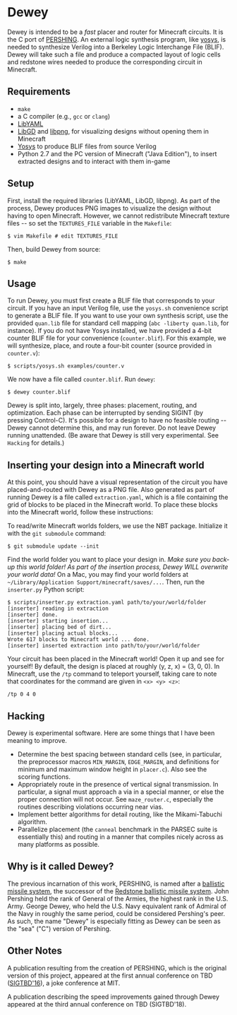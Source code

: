 Dewey
=====
Dewey is intended to be a *fast* placer and router for Minecraft circuits. It
is the C port of [PERSHING](https://github.com/qmn/pershing). An external logic
synthesis program, like [yosys](http://www.clifford.at/yosys/), is needed to
synthesize Verilog into a Berkeley Logic Interchange File (BLIF). Dewey will
take such a file and produce a compacted layout of logic cells and redstone
wires needed to produce the corresponding circuit in Minecraft.

Requirements
------------
- `make`
- a C compiler (e.g., `gcc` or `clang`)
- [LibYAML](http://pyyaml.org/wiki/LibYAML)
- [LibGD](https://libgd.github.io/) and
  [libpng](http://libpng.org/pub/png/libpng.html), for visualizing designs
  without opening them in Minecraft
- [Yosys](http://www.clifford.at/yosys/) to produce BLIF files from source
  Verilog
- Python 2.7 and the PC version of Minecraft ("Java Edition"), to insert
  extracted designs and to interact with them in-game

Setup
-----
First, install the required libraries (LibYAML, LibGD, libpng). As part of
the process, Dewey produces PNG images to visualize the design without
having to open Minecraft. However, we cannot redistribute Minecraft
texture files -- so set the `TEXTURES_FILE` variable in the `Makefile`:

    $ vim Makefile # edit TEXTURES_FILE

Then, build Dewey from source:

    $ make

Usage
-----
To run Dewey, you must first create a BLIF file that corresponds to your
circuit. If you have an input Verilog file, use the `yosys.sh` convenience
script to generate a BLIF file. If you want to use your own synthesis
script, use the provided `quan.lib` file for standard cell mapping (`abc
-liberty quan.lib`, for instance).  If you do not have Yosys installed, we
have provided a 4-bit counter BLIF file for your convenience
(`counter.blif`). For this example, we will synthesize, place, and route a
four-bit counter (source provided in `counter.v`):

    $ scripts/yosys.sh examples/counter.v

We now have a file called `counter.blif`. Run `dewey`:

    $ dewey counter.blif

Dewey is split into, largely, three phases: placement, routing, and
optimization. Each phase can be interrupted by sending SIGINT (by pressing
Control-C). It's possible for a design to have no feasible routing --
Dewey cannot determine this, and may run forever. Do not leave Dewey
running unattended. (Be aware that Dewey is still very experimental. See
`Hacking` for details.)

Inserting your design into a Minecraft world
--------------------------------------------
At this point, you should have a visual representation of the circuit you
have placed-and-routed with Dewey as a PNG file. Also generated as part
of running Dewey is a file called `extraction.yaml`, which is a file
containing the grid of blocks to be placed in the Minecraft world. To
place these blocks into the Minecraft world, follow these instructions:

To read/write Minecraft worlds folders, we use the NBT package. Initialize
it with the `git submodule` command:

    $ git submodule update --init

Find the world folder you want to place your design in. _Make sure you
back-up this world folder! As part of the insertion process, Dewey WILL
overwrite your world data!_ On a Mac, you may find your world folders at
`~/Library/Application Support/minecraft/saves/...`. Then, run the
`inserter.py` Python script:

    $ scripts/inserter.py extraction.yaml path/to/your/world/folder
    [inserter] reading in extraction
    [inserter] done.
    [inserter] starting insertion...
    [inserter] placing bed of dirt...
    [inserter] placing actual blocks...
    Wrote 617 blocks to Minecraft world ... done.
    [inserter] inserted extraction into path/to/your/world/folder

Your circuit has been placed in the Minecraft world! Open it up and see
for yourself! By default, the design is placed at roughly (y, z, x) = (3,
0, 0). In Minecraft, use the `/tp` command to teleport yourself, taking
care to note that coordinates for the command are given in `<x> <y> <z>`:

    /tp 0 4 0

Hacking
-------
Dewey is experimental software. Here are some things that I have been
meaning to improve.

- Determine the best spacing between standard cells (see, in particular,
  the preprocessor macros `MIN_MARGIN`, `EDGE_MARGIN`, and definitions for
  minimum and maximum window height in `placer.c`). Also see the scoring
  functions.
- Appropriately route in the presence of vertical signal transmission. In
  particular, a signal must approach a via in a special manner, or else
  the proper connection will not occur. See `maze_router.c`, especially
  the routines describing violations occurring near vias.
- Implement better algorithms for detail routing, like the Mikami-Tabuchi
  algorithm.
- Parallelize placement (the `canneal` benchmark in the PARSEC suite is
  essentially this) and routing in a manner that compiles nicely across
  as many platforms as possible.

Why is it called Dewey?
-----------------------
The previous incarnation of this work, PERSHING, is named after a
[ballistic missile system](https://en.wikipedia.org/wiki/MGM-31_Pershing),
the successor of the [Redstone ballistic missile
system](https://en.wikipedia.org/wiki/PGM-11_Redstone). John Pershing held
the rank of General of the Armies, the highest rank in the U.S.
Army. George Dewey, who held the U.S. Navy equivalent rank of Admiral of
the Navy in roughly the same period, could be considered Pershing's peer.
As such, the name "Dewey" is especially fitting as Dewey can be seen as
the "sea" ("C") version of Pershing.

Other Notes
-----------
A publication resulting from the creation of PERSHING, which is the original
version of this project, appeared at the first annual conference on TBD
([SIGTBD'16](http://sigtbd.csail.mit.edu/)), a joke conference at MIT.

A publication describing the speed improvements gained through Dewey
appeared at the third annual conference on TBD (SIGTBD'18).
